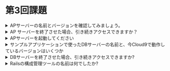 # 第3回課題
<details>
<summary>APサーバーの名前とバージョンを確認してみましょう。</summary>
Puma Ver 5.6.5  

![Puma](image/Puma_Version.png)
</details>
<details>
<summary>AP サーバーを終了させた場合、引き続きアクセスできますか？</summary>
アクセスできない

![AP_Stop](image/AP_Server_Stop.png)
</details>
<details>
<summary>APサーバーを起動してください</summary>

![AP_Start](image/AP_Server_Start.png)
</details>
<details>
<summary>サンプルアプリケーションで使ったDBサーバーの名前と、今Cloud9で動作しているバージョンはいくつか</summary>
MySQL Ver 8.0.33

![MySQL_Version](image/MySQL_Version.png)
</details>
<details>
<summary>DBサーバーを終了させた場合、引き続きアクセスできますか?</summary>
アクセスできない

![DB_Server_Stop](image/DB_Server_Stop.png)
</details>
<details>
<summary>Railsの構成管理ツールの名前は何でしたか?</summary>
Bundler
</details>


